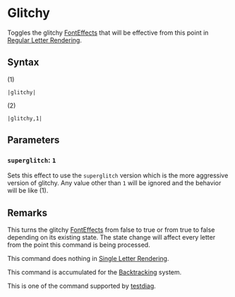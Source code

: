 # Glitchy

Toggles the glitchy [FontEffects](../Related%20Systems/FontEffects.md) that will be effective from this point in [Regular Letter Rendering](../Letter%20Rendering%20Methods/Regular%20Letter%20Rendering.md).

## Syntax

(1)

````
|glitchy|
````

(2)

````
|glitchy,1|
````

## Parameters

### `superglitch`: `1`

Sets this effect to use the `superglitch` version which is the more aggressive version of glitchy. Any value other than `1` will be ignored and the behavior will be like (1).

## Remarks

This turns the glitchy [FontEffects](../Related%20Systems/FontEffects.md) from false to true or from true to false depending on its existing state. The state change will affect every letter from the point this command is being processed. 

This command does nothing in [Single Letter Rendering](../Letter%20Rendering%20Methods/Single%20Letter%20Rendering.md).

This command is accumulated for the [Backtracking](../Related%20Systems/Backtracking.md) system.

This is one of the command supported by [testdiag](Testdiag.md).

